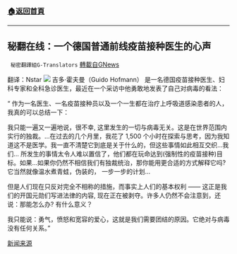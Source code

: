 ###  [:house:返回首頁](https://github.com/ourhimalayas/txt)
---


## 秘翻在线：一个德国普通前线疫苗接种医生的心声
` 秘密翻譯組G-Translators` [轉載自GNews](https://gnews.org/zh-hans/1546502/)

翻译：Nstar
![](https://assets.gnews.org/wp-content/uploads/2021/09/Screenshot-2021-09-22-015023.jpg)
吉多·霍夫曼（Guido Hofmann） 是一名德国疫苗接种医生、妇科专家和全科急诊医生，最近在一个采访中他勇敢地发表了自己对病毒的看法：

“ 作为一名医生、一名疫苗接种员以及一个一生都在治疗上呼吸道感染患者的人，我真的可以总结一下：

我只能一遍又一遍地说，很不幸, 这里发生的一切与病毒无关。这是在世界范围内实行的独裁。…在过去的几个月里，我花了 1,500 个小时在探索与思考，因为我知道这不是医学。我一直不清楚它到底是关于什么的，但这些事情如此相互交织…我们… 所发生的事情太令人难以置信了，他们都在玩命达到(强制性的疫苗接种)目标。如果…如果你仍然不相信我们有独裁统治，那你能用更合适的方式解释它吗? 它当然就像温水煮青蛙，伪装的，  一步一步的计划…

但是人们现在只反对完全不相称的措施，而事实上人们的基本权利 —— 这正是我们的开国元勋们写进法律的内容, 现在正在被剥夺。许多人仍然不会注意到，还说：那能怎么办? 有什么意义？

我只能说：勇气，愤怒和宽容的爱心，这就是我们需要团结的原因。它绝对与病毒没有任何关系。”

[新闻来源](https://freespirit-tv.ch/ein-impf-arzt-spricht-klartext-dr-med-guido-hofmann/)
